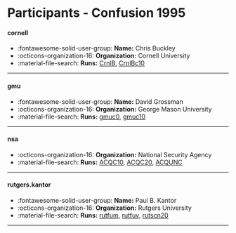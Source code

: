 # Participants - Confusion 1995 

#### cornell
 - :fontawesome-solid-user-group: **Name:** Chris Buckley
 - :octicons-organization-16: **Organization:** Cornell University
 - :material-file-search: **Runs:** [CrnlB](./runs.md#crnlb), [CrnlBc10](./runs.md#crnlbc10) 

---
#### gmu
 - :fontawesome-solid-user-group: **Name:** David Grossman
 - :octicons-organization-16: **Organization:** George Mason University
 - :material-file-search: **Runs:** [gmuc0](./runs.md#gmuc0), [gmuc10](./runs.md#gmuc10) 

---
#### nsa
 - :octicons-organization-16: **Organization:** National Security Agency
 - :material-file-search: **Runs:** [ACQC10](./runs.md#acqc10), [ACQC20](./runs.md#acqc20), [ACQUNC](./runs.md#acqunc) 

---
#### rutgers.kantor
 - :fontawesome-solid-user-group: **Name:** Paul B. Kantor
 - :octicons-organization-16: **Organization:** Rutgers University
 - :material-file-search: **Runs:** [rutfum](./runs.md#rutfum), [rutfuv](./runs.md#rutfuv), [rutscn20](./runs.md#rutscn20) 

---
